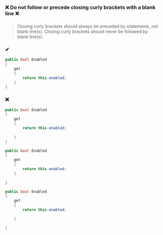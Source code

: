 ### ❌ Do not follow or precede closing curly brackets with a blank line ❌
###

> Closing curly brackets should always be preceded by statements, not blank line(s).
> Closing curly brackets should never be followed by blank line(s).  

### ✔
``` csharp
public bool Enabled
{
    get
    {
        return this.enabled;
    }
}
```

### ❌ 
``` csharp
public bool Enabled
{
    get
    {
        return this.enabled;
        
    }
}
```
``` csharp
public bool Enabled
{
    get
    {
        return this.enabled;
    }
    
}
```
``` csharp
public bool Enabled
{
    get
    {
        return this.enabled;
        
    }
    
}
```
